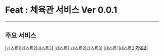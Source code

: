 # Feat : 체육관 서비스 Ver 0.0.1
------------------------------------------
## 주요 서비스

|테스트1|테스트2|테스트3|
|테스트1|테스트2|테스트3|
|테스트1|테스트2|**강조2**|
